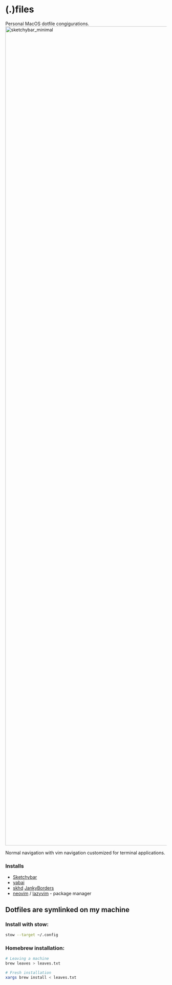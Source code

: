 # (.)files

Personal MacOS dotfile congigurations.
<img width="2556" alt="sketchybar_minimal" src="https://github.com/erihome/dotfiles/assets/49962728/a7ade506-62dd-4d70-89ab-6d5da0e92374">

Normal navigation with vim navigation customized for terminal applications.

### Installs

- [Sketchybar](https://github.com/FelixKratz/SketchyBar)
- [yabai](https://github.com/koekeishiya/yabai)
- [skhd](https://github.com/koekeishiya/skhd)
  [JankyBorders](https://github.com/FelixKratz/JankyBorders)
- [neovim](https://neovim.io) / [lazyvim](https://www.lazyvim.org/) - package manager

## Dotfiles are symlinked on my machine

### Install with stow:
```sh
stow --target ~/.config
```
### Homebrew installation:

```sh
# Leaving a machine
brew leaves > leaves.txt

# Fresh installation
xargs brew install < leaves.txt
```
